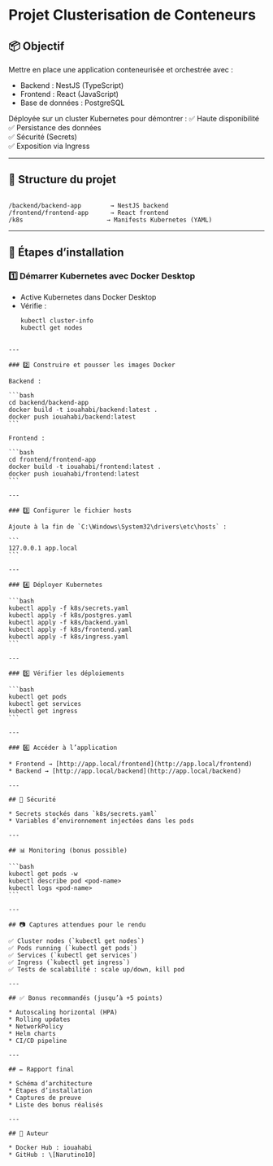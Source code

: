 # Projet Clusterisation de Conteneurs

## 📦 Objectif

Mettre en place une application conteneurisée et orchestrée avec :
- Backend : NestJS (TypeScript)
- Frontend : React (JavaScript)
- Base de données : PostgreSQL

Déployée sur un cluster Kubernetes pour démontrer :
✅ Haute disponibilité  
✅ Persistance des données  
✅ Sécurité (Secrets)  
✅ Exposition via Ingress

---

## 📁 Structure du projet

```

/backend/backend-app        → NestJS backend
/frontend/frontend-app      → React frontend
/k8s                       → Manifests Kubernetes (YAML)

````

---

## 🚀 Étapes d’installation

### 1️⃣ Démarrer Kubernetes avec Docker Desktop
- Active Kubernetes dans Docker Desktop
- Vérifie :
  ```bash
  kubectl cluster-info
  kubectl get nodes
````

---

### 2️⃣ Construire et pousser les images Docker

Backend :

```bash
cd backend/backend-app
docker build -t iouahabi/backend:latest .
docker push iouahabi/backend:latest
```

Frontend :

```bash
cd frontend/frontend-app
docker build -t iouahabi/frontend:latest .
docker push iouahabi/frontend:latest
```

---

### 3️⃣ Configurer le fichier hosts

Ajoute à la fin de `C:\Windows\System32\drivers\etc\hosts` :

```
127.0.0.1 app.local
```

---

### 4️⃣ Déployer Kubernetes

```bash
kubectl apply -f k8s/secrets.yaml
kubectl apply -f k8s/postgres.yaml
kubectl apply -f k8s/backend.yaml
kubectl apply -f k8s/frontend.yaml
kubectl apply -f k8s/ingress.yaml
```

---

### 5️⃣ Vérifier les déploiements

```bash
kubectl get pods
kubectl get services
kubectl get ingress
```

---

### 6️⃣ Accéder à l’application

* Frontend → [http://app.local/frontend](http://app.local/frontend)
* Backend → [http://app.local/backend](http://app.local/backend)

---

## 🔐 Sécurité

* Secrets stockés dans `k8s/secrets.yaml`
* Variables d’environnement injectées dans les pods

---

## 📊 Monitoring (bonus possible)

```bash
kubectl get pods -w
kubectl describe pod <pod-name>
kubectl logs <pod-name>
```

---

## 📷 Captures attendues pour le rendu

✅ Cluster nodes (`kubectl get nodes`)
✅ Pods running (`kubectl get pods`)
✅ Services (`kubectl get services`)
✅ Ingress (`kubectl get ingress`)
✅ Tests de scalabilité : scale up/down, kill pod

---

## ✅ Bonus recommandés (jusqu’à +5 points)

* Autoscaling horizontal (HPA)
* Rolling updates
* NetworkPolicy
* Helm charts
* CI/CD pipeline

---

## ✏ Rapport final

* Schéma d’architecture
* Étapes d’installation
* Captures de preuve
* Liste des bonus réalisés

---

## 💬 Auteur

* Docker Hub : iouahabi
* GitHub : \[Narutino10]

